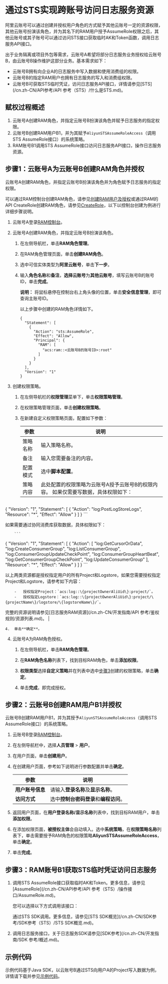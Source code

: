 # 通过STS实现跨账号访问日志服务资源

阿里云账号可以通过创建并授权用户角色的方式赋予其他云账号一定的资源权限，其他云账号扮演该角色，并为其名下的RAM用户授予AssumeRole权限之后，其他云账号或其子账号可以通过访问STS接口获取临时AK和Token函数，调用日志服务API接口。

出于业务隔离或项目外包等需求，云账号A希望将部分日志服务业务授权给云账号B，由云账号B操作维护这部分业务。基本需求如下：

-   云账号B拥有向企业A的日志服务中写入数据和使用消费组的权限。
-   云账号B的指定RAM用户也拥有日志服务的写入和消费组权限。
-   云账号B可获取STS临时凭证，访问日志服务API接口，详情请参见[STS](/cn.zh-CN/API参考/API 参考（STS）/什么是STS.md)。

## 赋权过程概述

1.  云账号A创建RAM角色，并指定云账号B扮演该角色并赋予日志服务的指定权限。
2.  云账号B创建RAM用户B1，并为其赋予`AliyunSTSAssumeRoleAccess`（调用STS AssumeRole接口）的系统策略。
3.  RAM账号B1调用STS AssumeRole接口访问日志服务API接口，操作日志服务资源。

## 步骤1：云账号A为云账号B创建RAM角色并授权

云账号A创建RAM角色，并指定云账号B扮演该角色并为角色赋予日志服务的指定权限。

可以通过RAM控制台创建RAM角色，请参见[创建RAM用户及授权](/cn.zh-CN/开发指南/访问控制RAM/创建RAM用户及授权.md)或通过RAM的API CreateRole创建RAM角色，请参见[CreateRole](https://api.aliyun.com/?product=Ram&api=CreateRole#/?product=Ram&api=CreateRole)，以下以控制台创建为例进行详细步骤说明。

1.  云账号A登录[RAM控制台](https://ram.console.aliyun.com/)。

2.  云账号A创建RAM角色，并指定云账号B扮演该角色。

    1.  在左侧导航栏，单击**RAM角色管理**。

    2.  在RAM角色管理页面，单击**创建RAM角色**。

    3.  选中可信实体类型为**阿里云账号**，单击**下一步**。

    4.  输入**角色名称**和**备注**，**选择云账号**为**其他云账号**，填写云账号B的账号ID，单击**完成**。

        **说明：** 将鼠标悬停在控制台右上角头像的位置，单击**安全信息管理**，即可查询主账号ID。

        以上步骤中创建的RAM角色详情如下。

        ```
        {
          "Statement": [
            {
              "Action": "sts:AssumeRole",
              "Effect": "Allow",
              "Principal": {
                "RAM": [
                  "acs:ram::<云账号B的账号ID>:root"
                ]
              }
            }
          ],
          "Version": "1"
        }
        ```

3.  创建权限策略。

    1.  在左侧导航栏的**权限管理**菜单下，单击**权限策略管理**。

    2.  在权限策略管理页面，单击**创建权限策略**。

    3.  在新建自定义权限策略页面，配置如下参数：

        |参数|说明|
        |--|--|
        |策略名称|输入策略名称。|
        |备注|输入您需要备注的内容。|
        |配置模式|选中**脚本配置**。|
        |策略内容|此处配置的权限策略为云账号A授予云账号B的权限内容。 如果仅需要写数据，具体权限如下：

        ```
{
  "Version": "1",
  "Statement": [
    {
      "Action": "log:PostLogStoreLogs",
      "Resource": "*",
      "Effect": "Allow"
    }
  ]
}
        ```

如果需要通过协同消费库获取数据，具体权限如下：

        ```
{
  "Version": "1",
  "Statement": [
    {
      "Action": [
         "log:GetCursorOrData",
         "log:CreateConsumerGroup",
         "log:ListConsumerGroup",
         "log:ConsumerGroupUpdateCheckPoint",
         "log:ConsumerGroupHeartBeat",
         "log:GetConsumerGroupCheckPoint",
         "log:UpdateConsumerGroup"
      ],
      "Resource": "*",
      "Effect": "Allow"
    }
  ]
}
        ```

以上两类资源都是授权指定用户的所有Project和Logstore，如果您需要授权指定Project和Logstore，请参考如下内容：

        -   授权指定Project：`acs:log::\{projectOwnerAliUid\}:project/`。
        -   授权指定Logstore：`acs:log::\{projectOwnerAliUid\}:project/\{projectName\}/logstore/\{logstoreName\}/`。
完整的资源说明请参见[日志服务RAM资源](/cn.zh-CN/开发指南/API 参考/鉴权规则/资源列表.md)。 |

    4.  单击**确定**。

4.  云账号A为RAM角色授权。

    1.  在左侧导航栏，单击**RAM角色管理**。

    2.  在**RAM角色名称**列表下，找到目标RAM角色，单击**添加权限**。

    3.  **权限类型**选择**自定义策略**并在列表中选中[步骤3](#step_skd_d9f_wb3)创建的权限策略，单击**确定**。

    4.  单击**完成**，即完成授权。


## 步骤2：云账号B创建RAM用户B1并授权

云账号B创建RAM用户B1，并为其授予`AliyunSTSAssumeRoleAccess`（调用STS AssumeRole接口）的系统策略。

1.  云账号B登录[RAM控制台](https://ram.console.aliyun.com/)。

2.  在左侧导航栏中，选择**人员管理** \> **用户**。

3.  在用户页面，单击**创建用户**。

4.  在创建用户页面，参考如下说明进行参数配置并单击**确定**。

    |参数|说明|
    |--|--|
    |**用户账号信息**|请输入**登录名称**及**显示名称**。|
    |**访问方式**|选中**控制台密码登录**和**编程访问**。|

5.  返回用户页面，在**用户登录名称/显示名称**列表中，找到目标RAM用户，单击**添加权限**。

6.  在添加权限页面，**被授权主体**会自动填入。选中**系统策略**，在**权限策略名称**列表下，单击需要授予RAM角色的权限策略**AliyunSTSAssumeRoleAccess**，单击**确定**。

7.  单击**完成**。


## 步骤3：RAM账号B1获取STS临时凭证访问日志服务

1.  调用STS AssumeRole接口获取临时AK和Token。更多信息，请参见[AssumeRole](/cn.zh-CN/API参考/API 参考（STS）/操作接口/AssumeRole.md)。

    您可以选择以下方式调用该接口：

    通过STS SDK调用。更多信息，请参见[STS SDK概览](/cn.zh-CN/SDK参考/SDK参考（STS）/STS SDK概览.md)。

2.  调用日志服务接口，关于日志服务SDK请参见[SDK参考](/cn.zh-CN/开发指南/SDK 参考/概述.md)。


## 示例代码

示例代码基于Java SDK，以云账号B通过STS向用户A的Project写入数据为例，详情请下载并参见[示例代码](http://docs-aliyun.cn-hangzhou.oss.aliyun-inc.com/assets/attach/47277/cn_zh/1479281238498/StsSample.java)。

